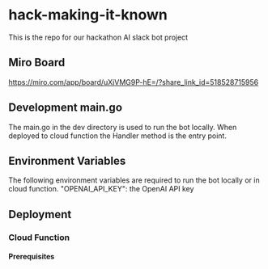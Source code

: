 # hack-making-it-known
This is the repo for our hackathon AI slack bot project

## Miro Board
https://miro.com/app/board/uXjVMG9P-hE=/?share_link_id=518528715956

## Development main.go
The main.go in the dev directory is used to run the bot locally. 
When deployed to cloud function the Handler method is the entry point.

## Environment Variables
The following environment variables are required to run the bot locally or in cloud function.
"OPENAI_API_KEY": the OpenAI API key

## Deployment

### Cloud Function

#### Prerequisites


